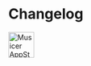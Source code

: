 Changelog
===

<a target="_blank" href="https://apps.apple.com/app/musicer/6745227444" title="Musicer for macOS">
<img alt="Musicer AppStore" src="https://jaywcjlove.github.io/sb/download/macos.svg" height="51">
</a>

